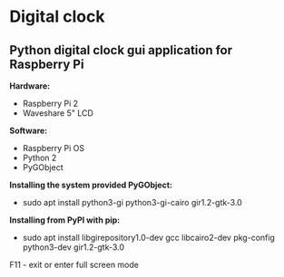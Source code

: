 # Digital clock
## Python digital clock gui application for Raspberry Pi

**Hardware:**
- Raspberry Pi 2
- Waveshare 5" LCD

**Software:**
- Raspberry Pi OS
- Python 2
- PyGObject


**Installing the system provided PyGObject:**
- sudo apt install python3-gi python3-gi-cairo gir1.2-gtk-3.0

**Installing from PyPI with pip:**
- sudo apt install libgirepository1.0-dev gcc libcairo2-dev pkg-config python3-dev gir1.2-gtk-3.0

F11 - exit or enter full screen mode
